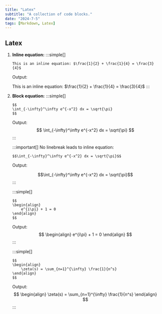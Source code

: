 ```yaml
---
title: "Latex"
subtitle: "A collection of code blocks."
date: "2024-7-5"
tags: [Markdown, Latex]
---
```


## Latex

1. **Inline equation:**
	:::simple[]
	```latex:markdown
	This is an inline equation: $\frac{1}{2} + \frac{1}{4} = \frac{3}{4}$
	```
	Output:
	
	This is an inline equation: $\frac{1}{2} + \frac{1}{4} = \frac{3}{4}$
	:::

2. **Block equation:**
	:::simple[]
	```latex:markdown
	$$
	\int_{-\infty}^\infty e^{-x^2} dx = \sqrt{\pi}
	$$
	```
	
	Output:
	$$
	\int_{-\infty}^\infty e^{-x^2} dx = \sqrt{\pi}
	$$
	:::
	
	:::important[]
	No linebreak leads to inline equation:
	```latex:markdown
	$$\int_{-\infty}^\infty e^{-x^2} dx = \sqrt{\pi}$$
	```
	
	Output:
	
	$$\int_{-\infty}^\infty e^{-x^2} dx = \sqrt{\pi}$$
	:::

    :::simple[]
	```latex:markdown
	$$
	\begin{align}
		e^{i\pi} + 1 = 0
	\end{align}
	$$
	```
	
	Output:
	$$
	\begin{align}
		e^{i\pi} + 1 = 0
	\end{align}
	$$
	:::
	
	:::simple[]
	```latex:markdown
	$$
	\begin{align}
		\zeta(s) = \sum_{n=1}^{\infty} \frac{1}{n^s}
	\end{align}
	$$
	```
	
	Output:
	$$
	\begin{align}
		\zeta(s) = \sum_{n=1}^{\infty} \frac{1}{n^s}
	\end{align}
	$$
	:::